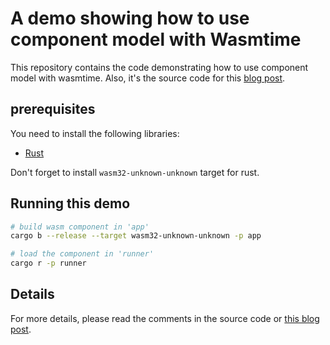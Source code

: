 # A demo showing how to use component model with Wasmtime

This repository contains the code demonstrating how to use component model with wasmtime. Also, it's the source code for this [blog post](https://blog.mediosz.club/2022/11/17/how-to-use-wit-bindgen/).

## prerequisites

You need to install the following libraries:

- [Rust](https://rustup.rs/)

Don't forget to install `wasm32-unknown-unknown` target for rust.

## Running this demo 

```bash 
# build wasm component in 'app'
cargo b --release --target wasm32-unknown-unknown -p app

# load the component in 'runner'
cargo r -p runner

```

## Details

For more details, please read the comments in the source code or [this blog post](https://blog.mediosz.club/2022/11/17/how-to-use-wit-bindgen/).
